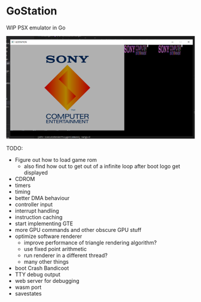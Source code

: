 # GoStation

WIP PSX emulator in Go

![](startup.png)

TODO:
- Figure out how to load game rom
  * also find how out to get out of a infinite loop after boot logo get displayed
- CDROM
- timers
- timing
- better DMA behaviour
- controller input
- interrupt handling
- instruction caching
- start implementing GTE
- more GPU commands and other obscure GPU stuff
- optimize software renderer
  * improve performance of triangle rendering algorithm?
  * use fixed point arithmetic
  * run renderer in a different thread?
  * many other things
- boot Crash Bandicoot
- TTY debug output
- web server for debugging
- wasm port
- savestates
